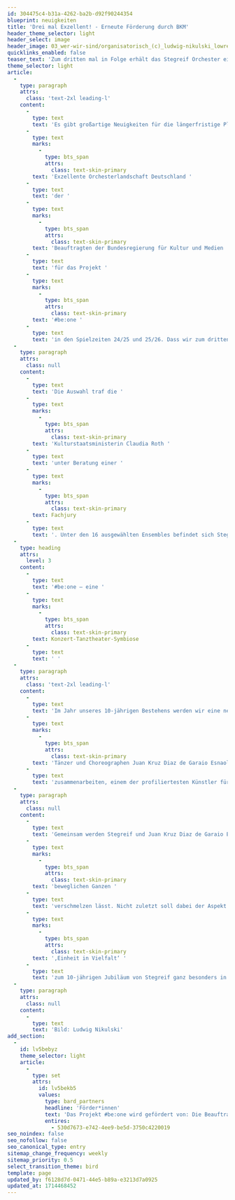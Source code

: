 ```yaml
---
id: 304475c4-b31a-4262-ba2b-d92f90244354
blueprint: neuigkeiten
title: 'Drei mal Exzellent! - Erneute Förderung durch BKM'
header_theme_selector: light
header_select: image
header_image: 03_wer-wir-sind/organisatorisch_(c)_ludwig-nikulski_lowres.jpg
quicklinks_enabled: false
teaser_text: 'Zum dritten mal in Folge erhält das Stegreif Orchester eine Förderung im Programm "Exzellente Orchesterlandschaft Deutschland" der BKM - nach #bechange und #freesolo, folgt nun #be:one - eine Konzert-Tanztheater-Symbiose'
theme_selector: light
article:
  -
    type: paragraph
    attrs:
      class: 'text-2xl leading-l'
    content:
      -
        type: text
        text: 'Es gibt großartige Neuigkeiten für die längerfristige Planung bei Stegreif. Wir erhielten eine Zusage für eine zweijährige Förderung durch das Programm '
      -
        type: text
        marks:
          -
            type: bts_span
            attrs:
              class: text-skin-primary
        text: 'Exzellente Orchesterlandschaft Deutschland '
      -
        type: text
        text: 'der '
      -
        type: text
        marks:
          -
            type: bts_span
            attrs:
              class: text-skin-primary
        text: 'Beauftragten der Bundesregierung für Kultur und Medien '
      -
        type: text
        text: 'für das Projekt '
      -
        type: text
        marks:
          -
            type: bts_span
            attrs:
              class: text-skin-primary
        text: '#be:one '
      -
        type: text
        text: 'in den Spielzeiten 24/25 und 25/26. Dass wir zum dritten mal in Folge für dieses Programm ausgewählt wurden, erfüllt uns mit besonderem Stolz. '
  -
    type: paragraph
    attrs:
      class: null
    content:
      -
        type: text
        text: 'Die Auswahl traf die '
      -
        type: text
        marks:
          -
            type: bts_span
            attrs:
              class: text-skin-primary
        text: 'Kulturstaatsministerin Claudia Roth '
      -
        type: text
        text: 'unter Beratung einer '
      -
        type: text
        marks:
          -
            type: bts_span
            attrs:
              class: text-skin-primary
        text: Fachjury
      -
        type: text
        text: '. Unter den 16 ausgewählten Ensembles befindet sich Stegreif in bester und freundschaftlicher Gesellschaft: Mit dabei sind neben dem Deutschen Symphony-Orchester Berlin und dem Freiburger Barockorchester auch das Ensemble Resonanz und das Ensemble Reflektor – Herzlichen Glückwunsch!'
  -
    type: heading
    attrs:
      level: 3
    content:
      -
        type: text
        text: '#be:one – eine '
      -
        type: text
        marks:
          -
            type: bts_span
            attrs:
              class: text-skin-primary
        text: Konzert-Tanztheater-Symbiose
      -
        type: text
        text: ' '
  -
    type: paragraph
    attrs:
      class: 'text-2xl leading-l'
    content:
      -
        type: text
        text: 'Im Jahr unseres 10-jährigen Bestehens werden wir eine neue Produktion erarbeitet und dabei mit dem '
      -
        type: text
        marks:
          -
            type: bts_span
            attrs:
              class: text-skin-primary
        text: 'Tänzer und Choreographen Juan Kruz Diaz de Garaio Esnaola '
      -
        type: text
        text: 'zusammenarbeiten, einem der profiliertesten Künstler für die choreographische Arbeit mit Musiker*innen, der unter anderem durch seine Arbeiten mit Geneva Camerata, Akamus, Midori Seiler oder dem Signum Quartett bekannt ist. '
  -
    type: paragraph
    attrs:
      class: null
    content:
      -
        type: text
        text: 'Gemeinsam werden Stegreif und Juan Kruz Diaz de Garaio Esnaola im Rahmen von #be:one Werke der Ballettmusik rekomponieren. Ziel ist eine künstlerisch einmalige Konzert-Tanztheater-Symbiose, die alle Beteiligten und das Publikum zu einem '
      -
        type: text
        marks:
          -
            type: bts_span
            attrs:
              class: text-skin-primary
        text: 'beweglichen Ganzen '
      -
        type: text
        text: 'verschmelzen lässt. Nicht zuletzt soll dabei der Aspekt '
      -
        type: text
        marks:
          -
            type: bts_span
            attrs:
              class: text-skin-primary
        text: '‚Einheit in Vielfalt‘ '
      -
        type: text
        text: 'zum 10-jährigen Jubiläum von Stegreif ganz besonders in den Fokus des Projekts gestellt werden. '
  -
    type: paragraph
    attrs:
      class: null
    content:
      -
        type: text
        text: 'Bild: Ludwig Nikulski'
add_section:
  -
    id: lv5bebyz
    theme_selector: light
    article:
      -
        type: set
        attrs:
          id: lv5bekb5
          values:
            type: bard_partners
            headline: 'Förder*innen'
            text: 'Das Projekt #be:one wird gefördert von: Die Beauftragte der Bundesregierung für Kultur und Medien'
            entires:
              - 530d7673-e742-4ee9-be5d-3750c4220019
seo_noindex: false
seo_nofollow: false
seo_canonical_type: entry
sitemap_change_frequency: weekly
sitemap_priority: 0.5
select_transition_theme: bird
template: page
updated_by: f6128d7d-0471-44e5-b89a-e3213d7a0925
updated_at: 1714468452
---
```

